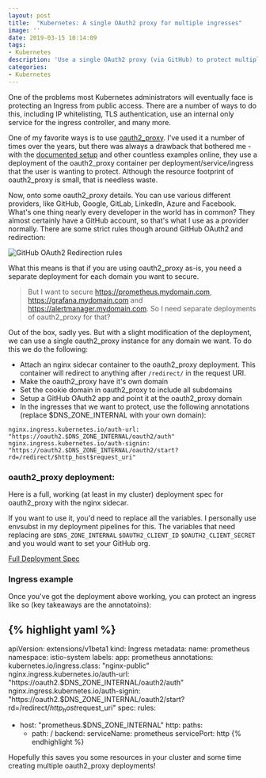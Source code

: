 ```yaml
---
layout: post
title:  "Kubernetes: A single OAuth2 proxy for multiple ingresses"
image: ''
date: 2019-03-15 10:14:09
tags:
- Kubernetes
description: 'Use a single OAuth2 proxy (via GitHub) to protect multiple ingresses'
categories:
- Kubernetes
---
```


One of the problems most Kubernetes administrators will eventually face is protecting an Ingress from public access. There are a number of ways to do this, including IP whitelisting, TLS authentication, use an internal only service for the ingress controller, and many more.

One of my favorite ways is to use [oauth2_proxy](https://github.com/pusher/oauth2_proxy). I've used it a number of times over the years, but there was always a drawback that bothered me - with the [documented setup](https://github.com/kubernetes/ingress-nginx/tree/master/docs/examples/auth/oauth-external-auth) and other countless examples online, they use a deployment of the oauth2_proxy container per deployment/service/ingress that the user is wanting to protect. Although the resource footprint of oauth2_proxy is small, that is needless waste.

Now, onto some oauth2_proxy details. You can use various different providers, like GitHub, Google, GitLab, LinkedIn, Azure and Facebook. What's one thing nearly every developer in the world has in common? They almost certainly have a GitHub account, so that's what I use as a provider normally.  There are some strict rules though around GitHub OAuth2 and redirection:

![GitHub OAuth2 Redirection rules](/assets/attachments/github-oauth-redirection-rules.png)

What this means is that if you are using oauth2_proxy as-is, you need a separate deployment for each domain you want to secure.

> But I want to secure https://prometheus.mydomain.com, https://grafana.mydomain.com and https://alertmanager.mydomain.com. So I need separate deployments of oauth2_proxy for that?

Out of the box, sadly yes. But with a slight modification of the deployment, we can use a single oauth2_proxy instance for any domain we want. To do this we do the following:

- Attach an nginx sidecar container to the oauth2_proxy deployment. This container will redirect to anything after `/redirect/` in the request URI.
- Make the oauth2_proxy have it's own domain
- Set the cookie domain in oauth2_proxy to include all subdomains
- Setup a GitHub OAuth2 app and point it at the oauth2_proxy domain
- In the ingresses that we want to protect, use the following annotations (replace $DNS_ZONE_INTERNAL with your own domain):

```
nginx.ingress.kubernetes.io/auth-url: "https://oauth2.$DNS_ZONE_INTERNAL/oauth2/auth"
nginx.ingress.kubernetes.io/auth-signin: "https://oauth2.$DNS_ZONE_INTERNAL/oauth2/start?rd=/redirect/$http_host$request_uri"
```


### oauth2_proxy deployment:

Here is a full, working (at least in my cluster) deployment spec for oauth2_proxy with the nginx sidecar.

If you want to use it, you'd need to replace all the variables. I personally use envsubst in my deployment pipelines for this. The variables that need replacing are `$DNS_ZONE_INTERNAL` `$OAUTH2_CLIENT_ID` `$OAUTH2_CLIENT_SECRET` and you would want to set your GitHub org.

[Full Deployment Spec](/assets/attachments/github-oauth2/full-deployment.yml)


### Ingress example

Once you've got the deployment above working, you can protect an ingress like so (key takeaways are the annotatoins):

{% highlight yaml %}
---

apiVersion: extensions/v1beta1
kind: Ingress
metadata:
  name: prometheus
  namespace: istio-system
  labels:
    app: prometheus
  annotations:
    kubernetes.io/ingress.class: "nginx-public"
    nginx.ingress.kubernetes.io/auth-url: "https://oauth2.$DNS_ZONE_INTERNAL/oauth2/auth"
    nginx.ingress.kubernetes.io/auth-signin: "https://oauth2.$DNS_ZONE_INTERNAL/oauth2/start?rd=/redirect/$http_host$request_uri"
spec:
  rules:
  - host: "prometheus.$DNS_ZONE_INTERNAL"
    http:
      paths:
      - path: /
        backend:
          serviceName: prometheus
          servicePort: http
{% endhighlight %}


Hopefully this saves you some resources in your cluster and some time creating multiple oauth2_proxy deployments!
